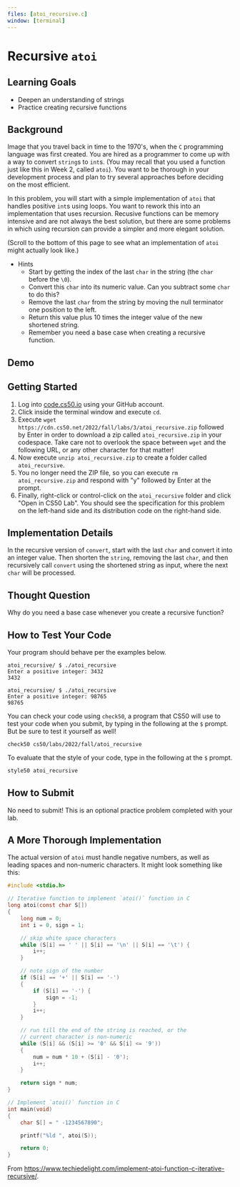 ```yaml
---
files: [atoi_recursive.c]
window: [terminal]
---
```


# Recursive `atoi`

## Learning Goals
* Deepen an understanding of strings
* Practice creating recursive functions

## Background

Image that you travel back in time to the 1970's, when the `C` programming language was first created. You are hired as a programmer to come up with a way to convert `string`s to `int`s. (You may recall that you used a function just like this in Week 2, called `atoi`). You want to be thorough in your development process and plan to try several approaches before deciding on the most efficient.

In this problem, you will start with a simple implementation of `atoi` that handles positive `int`s using loops. You want to rework this into an implementation that uses recursion. Recusive functions can be memory intensive and are not always the best solution, but there are some problems in which using recursion can provide a simpler and more elegant solution.

(Scroll to the bottom of this page to see what an implementation of `atoi` might actually look like.)

+ Hints
  * Start by getting the index of the last `char` in the string (the `char` before the `\0`).
  * Convert this `char` into its numeric value. Can you subtract some `char` to do this?
  * Remove the last `char` from the string by moving the null terminator one position to the left.
  * Return this value plus 10 times the integer value of the new shortened string.
  * Remember you need a base case when creating a recursive function.

## Demo

<script async data-autoplay="1" data-cols="100" data-loop="1" data-rows="12" id="asciicast-lGHCvqZnmgPFcYZcu6ghPDBth" src="https://asciinema.org/a/lGHCvqZnmgPFcYZcu6ghPDBth.js"></script>

## Getting Started

1. Log into [code.cs50.io](https://code.cs50.io/) using your GitHub account.
2. Click inside the terminal window and execute `cd`.
3. Execute `wget https://cdn.cs50.net/2022/fall/labs/3/atoi_recursive.zip` followed by Enter in order to download a zip called `atoi_recursive.zip` in your codespace. Take care not to overlook the space between `wget` and the following URL, or any other character for that matter!
4. Now execute `unzip atoi_recursive.zip` to create a folder called `atoi_recursive`.
5. You no longer need the ZIP file, so you can execute `rm atoi_recursive.zip` and respond with "y" followed by Enter at the prompt.
6. Finally, right-click or control-click on the `atoi_recursive` folder and click "Open in CS50 Lab". You should see the specification for this problem on the left-hand side and its distribution code on the right-hand side.

## Implementation Details

In the recursive version of `convert`, start with the last `char` and convert it into an integer value. Then shorten the `string`, removing the last `char`, and then recursively call `convert` using the shortened string as input, where the next `char` will be processed.

## Thought Question

Why do you need a base case whenever you create a recursive function?

## How to Test Your Code

Your program should behave per the examples below.

```
atoi_recursive/ $ ./atoi_recursive
Enter a positive integer: 3432
3432
```

```
atoi_recursive/ $ ./atoi_recursive
Enter a positive integer: 98765
98765
```

You can check your code using `check50`, a program that CS50 will use to test your code when you submit, by typing in the following at the `$` prompt. But be sure to test it yourself as well!

```
check50 cs50/labs/2022/fall/atoi_recursive
```

To evaluate that the style of your code, type in the following at the `$` prompt.

```bash
style50 atoi_recursive
```

## How to Submit

No need to submit! This is an optional practice problem completed with your lab.

## A More Thorough Implementation

The actual version of `atoi` must handle negative numbers, as well as leading spaces and non-numeric characters. It might look something like this:

```c
#include <stdio.h>

// Iterative function to implement `atoi()` function in C
long atoi(const char S[])
{
    long num = 0;
    int i = 0, sign = 1;

    // skip white space characters
    while (S[i] == ' ' || S[i] == '\n' || S[i] == '\t') {
        i++;
    }

    // note sign of the number
    if (S[i] == '+' || S[i] == '-')
    {
        if (S[i] == '-') {
            sign = -1;
        }
        i++;
    }

    // run till the end of the string is reached, or the
    // current character is non-numeric
    while (S[i] && (S[i] >= '0' && S[i] <= '9'))
    {
        num = num * 10 + (S[i] - '0');
        i++;
    }

    return sign * num;
}

// Implement `atoi()` function in C
int main(void)
{
    char S[] = " -1234567890";

    printf("%ld ", atoi(S));

    return 0;
}
```

From <https://www.techiedelight.com/implement-atoi-function-c-iterative-recursive/>.
